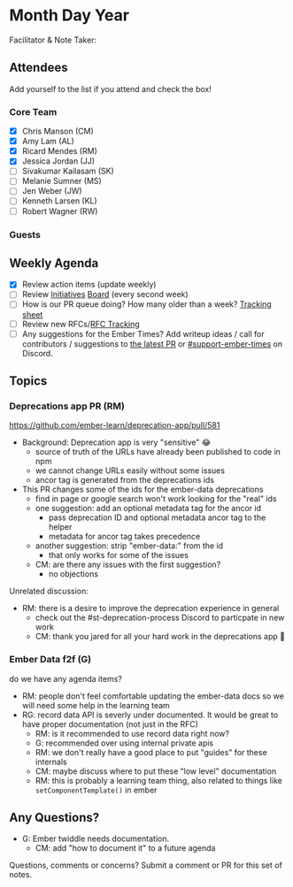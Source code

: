 # Month Day Year

Facilitator & Note Taker: 

## Attendees

Add yourself to the list if you attend and check the box!

### Core Team
- [x]  Chris Manson (CM)
- [x]  Amy Lam (AL)
- [x]  Ricard Mendes (RM)
- [x]  Jessica Jordan (JJ)
- [ ]  Sivakumar Kailasam (SK)
- [ ]  Melanie Sumner (MS)
- [ ]  Jen Weber (JW)
- [ ]  Kenneth Larsen (KL)
- [ ]  Robert Wagner (RW)

### Guests

## Weekly Agenda

- [x]  Review action items (update weekly)
- [ ]  Review [Initiatives](https://github.com/orgs/ember-learn/projects/19) [Board](https://github.com/orgs/ember-learn/projects/33) [](https://github.com/orgs/ember-learn/projects/19)(every second week)
- [ ]  How is our PR queue doing? How many older than a week? [Tracking sheet](https://docs.google.com/spreadsheets/d/1sPyN9z9wZMpTNwqCfa6R9QSPZkIW4iQd-H4gZC7ILLk/edit#gid=2035777454)
- [ ]  Review new RFCs/[RFC Tracking](https://github.com/emberjs/rfc-tracking)
- [ ]  Any suggestions for the Ember Times? Add writeup ideas / call for contributors / suggestions to [the latest PR](https://github.com/ember-learn/ember-blog/pulls?q=is%3Aopen+is%3Apr+label%3A%22%F0%9F%97%9E+embertimes%22%20or%20#support-ember-times) or [#support-ember-times](https://discordapp.com/channels/480462759797063690/485450546887786506) on Discord.

## Topics

### Deprecations app PR (RM)

https://github.com/ember-learn/deprecation-app/pull/581

- Background: Deprecation app is very "sensitive" :joy:
  - source of truth of the URLs have already been published to code in npm
  - we cannot change URLs easily without some issues
  - ancor tag is generated from the deprecations ids
- This PR changes some of the ids for the ember-data deprecations
  - find in page or google search won't work looking for the "real" ids
  - one suggestion: add an optional metadata tag for the ancor id
    - pass deprecation ID and optional metadata ancor tag to the helper
    - metadata for ancor tag takes precedence
  - another suggestion: strip "ember-data:" from the id
    - that only works for some of the issues
  - CM: are there any issues with the first suggestion?
    - no objections
  
Unrelated discussion: 

- RM: there is a desire to improve the deprecation experience in general
  - check out the #st-deprecation-process Discord to particpate in new work
  - CM: thank you jared for all your hard work in the deprecations app :tada:
    

### Ember Data f2f (G) 

do we have any agenda items?

- RM: people don't feel comfortable updating the ember-data docs so we will need some help in the learning team
- RG: record data API is severly under documented. It would be great to have proper documentation (not just in the RFC)
  - RM: is it recommended to use record data right now?
  - G: recommended over using internal private apis
  - RM: we don't really have a good place to put "guides" for these internals
  - CM: maybe discuss where to put these "low level" documentation
  - RM: this is probably a learning team thing, also related to things like `setComponentTemplate()` in ember


## Any Questions?

- G: Ember twiddle needs documentation.
  - CM: add "how to document it" to a future agenda
  
Questions, comments or concerns? Submit a comment or PR for this set of notes.
